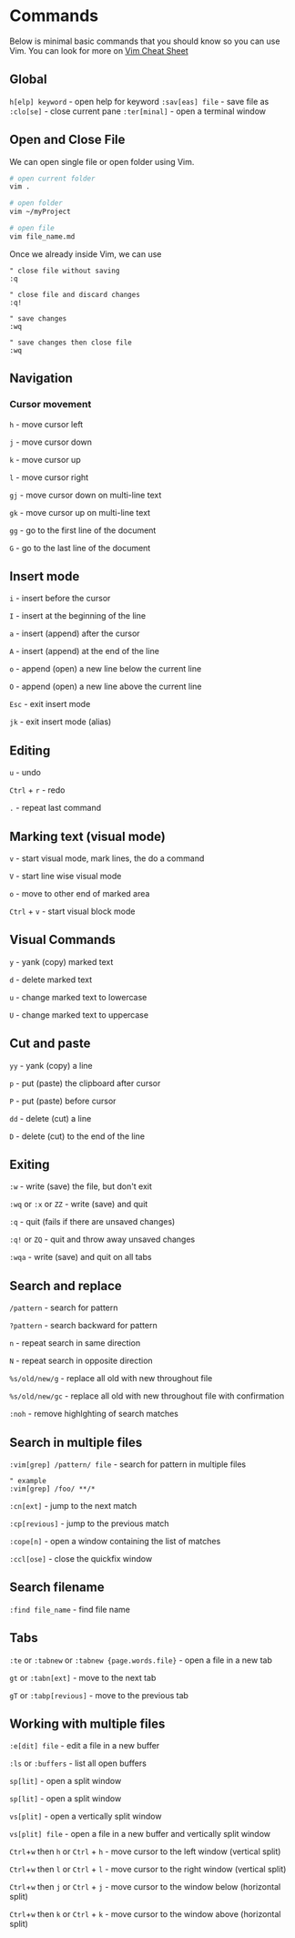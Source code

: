# Commands
Below is minimal basic commands that you should know so you can use Vim. You can look for more on [Vim Cheat Sheet](https://vim.rtorr.com/)

## Global
`h[elp] keyword` - open help for keyword
`:sav[eas] file` - save file as
`:clo[se]` - close current pane
`:ter[minal]` - open a terminal window

## Open and Close File
We can open single file or open folder using Vim.
```bash
# open current folder
vim .

# open folder
vim ~/myProject

# open file
vim file_name.md
```

Once we already inside Vim, we can use
```vim
" close file without saving
:q

" close file and discard changes
:q!

" save changes
:wq

" save changes then close file
:wq
```

## Navigation
### Cursor movement
`h` - move cursor left

`j` - move cursor down

`k` - move cursor up

`l` - move cursor right

`gj` - move cursor down on multi-line text

`gk` - move cursor up on multi-line text

`gg` - go to the first line of the document

`G` - go to the last line of the document


## Insert mode
`i` - insert before the cursor

`I` - insert at the beginning of the line

`a` - insert (append) after the cursor

`A` - insert (append) at the end of the line

`o` - append (open) a new line below the current line

`O` - append (open) a new line above the current line

`Esc` - exit insert mode

`jk` - exit insert mode (alias)


## Editing
`u` - undo

`Ctrl` + `r` - redo

`.` - repeat last command

## Marking text (visual mode)
`v` - start visual mode, mark lines, the do a command

`V` - start line wise visual mode

`o` - move to other end of marked area

`Ctrl` + `v` - start visual block mode

## Visual Commands
`y` - yank (copy) marked text

`d` - delete marked text

`u` - change marked text to lowercase

`U` - change marked text to uppercase

## Cut and paste
`yy` - yank (copy) a line

`p` - put (paste) the clipboard after cursor

`P` - put (paste) before cursor

`dd` - delete (cut) a line

`D` - delete (cut) to the end of the line

## Exiting
`:w` - write (save) the file, but don't exit

`:wq` or `:x` or `ZZ` - write (save) and quit

`:q` - quit (fails if there are unsaved changes)

`:q!` or `ZQ` - quit and throw away unsaved changes

`:wqa` - write (save) and quit on all tabs

## Search and replace
`/pattern` - search for pattern

`?pattern` - search backward for pattern

`n` - repeat search in same direction

`N` - repeat search in opposite direction

`%s/old/new/g` - replace all old with new throughout file

`%s/old/new/gc` - replace all old with new throughout file with confirmation

`:noh` - remove highlghting of search matches


## Search in  multiple files
`:vim[grep] /pattern/ file` - search for pattern in multiple files

```vim
" example
:vim[grep] /foo/ **/*
```

`:cn[ext]` - jump to the next match

`:cp[revious]` - jump to the previous match

`:cope[n]` - open a window containing the list of matches

`:ccl[ose]` - close the quickfix window

## Search filename
`:find file_name` - find file name


## Tabs
`:te` or `:tabnew` or `:tabnew {page.words.file}` - open a file in a new tab

`gt` or `:tabn[ext]` - move to the next tab

`gT` or `:tabp[revious]` - move to the previous tab


## Working with multiple files
`:e[dit] file` - edit a file in a new buffer

`:ls` or `:buffers` - list all open buffers

`sp[lit]` - open a split window

`sp[lit]` - open a split window

`vs[plit]` - open a vertically split window

`vs[plit] file` - open a file in a new buffer and vertically split window

`Ctrl`+`w` then `h` or `Ctrl` + `h` - move cursor to the left window (vertical split)

`Ctrl`+`w` then `l` or `Ctrl` + `l`  - move cursor to the right window (vertical split)

`Ctrl`+`w` then `j` or `Ctrl` + `j` - move cursor to the window below (horizontal split)

`Ctrl`+`w` then `k` or `Ctrl` + `k` - move cursor to the window above (horizontal split)

